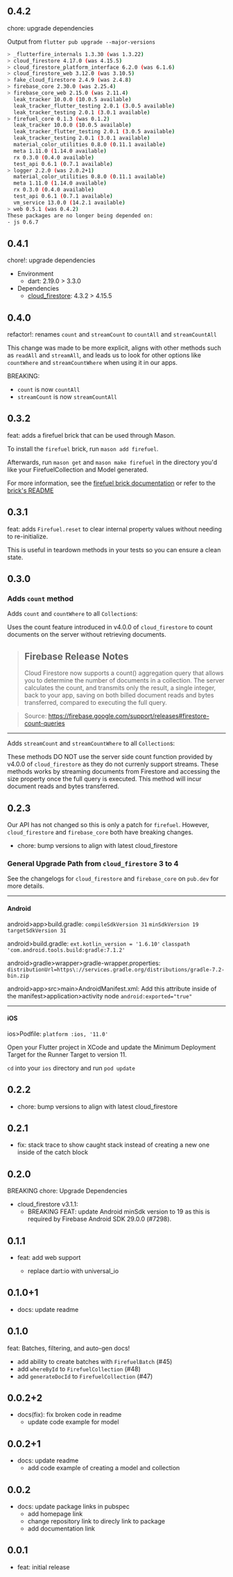 ## 0.4.2
chore: upgrade dependencies

Output from `flutter pub upgrade --major-versions`
```sh
> _flutterfire_internals 1.3.30 (was 1.3.22)
> cloud_firestore 4.17.0 (was 4.15.5)
> cloud_firestore_platform_interface 6.2.0 (was 6.1.6)
> cloud_firestore_web 3.12.0 (was 3.10.5)
> fake_cloud_firestore 2.4.9 (was 2.4.8)
> firebase_core 2.30.0 (was 2.25.4)
> firebase_core_web 2.15.0 (was 2.11.4)
  leak_tracker 10.0.0 (10.0.5 available)
  leak_tracker_flutter_testing 2.0.1 (3.0.5 available)
  leak_tracker_testing 2.0.1 (3.0.1 available)
> firefuel_core 0.1.3 (was 0.1.2)
  leak_tracker 10.0.0 (10.0.5 available)
  leak_tracker_flutter_testing 2.0.1 (3.0.5 available)
  leak_tracker_testing 2.0.1 (3.0.1 available)
  material_color_utilities 0.8.0 (0.11.1 available)
  meta 1.11.0 (1.14.0 available)
  rx 0.3.0 (0.4.0 available)
  test_api 0.6.1 (0.7.1 available)
> logger 2.2.0 (was 2.0.2+1)
  material_color_utilities 0.8.0 (0.11.1 available)
  meta 1.11.0 (1.14.0 available)
  rx 0.3.0 (0.4.0 available)
  test_api 0.6.1 (0.7.1 available)
  vm_service 13.0.0 (14.2.1 available)
> web 0.5.1 (was 0.4.2)
These packages are no longer being depended on:
- js 0.6.7
```

## 0.4.1

chore!: upgrade dependencies
- Environment
  - dart: 2.19.0 > 3.3.0
- Dependencies
  - [cloud_firestore](https://pub.dev/packages/cloud_firestore/changelog): 4.3.2 > 4.15.5

## 0.4.0

refactor!: renames `count` and `streamCount` to `countAll` and `streamCountAll`

This change was made to be more explicit, aligns with other methods such as `readAll` and `streamAll`, and leads us to look for other options like `countWhere` and `streamCountWhere` when using it in our apps.

BREAKING:

- `count` is now `countAll`
- `streamCount` is now `streamCountAll`

## 0.3.2

feat: adds a firefuel brick that can be used through Mason.

To install the `firefuel` brick, run `mason add firefuel`.

Afterwards, run `mason get` and `mason make firefuel` in the directory you'd like your FirefuelCollection and Model generated.

For more information, see the [firefuel brick documentation](https://firefuel.dev/#/firefuelbrick) or refer to the [brick's README](https://github.com/SupposedlySam/firefuel/blob/main/packages/firefuel/bricks/firefuel/README.md)

## 0.3.1

feat: adds `Firefuel.reset` to clear internal property values without needing to re-initialize.

This is useful in teardown methods in your tests so you can ensure a clean state.

## 0.3.0

### Adds `count` method

Adds `count` and `countWhere` to all `Collection`s:

Uses the count feature introduced in v4.0.0 of `cloud_firestore` to count
documents on the server without retrieving documents.

> ## Firebase Release Notes
>
> Cloud Firestore now supports a count() aggregation query that allows you
> to determine the number of documents in a collection. The server
> calculates the count, and transmits only the result, a single integer,
> back to your app, saving on both billed document reads and bytes
> transferred, compared to executing the full query.

> Source: https://firebase.google.com/support/releases#firestore-count-queries

---

Adds `streamCount` and `streamCountWhere` to all `Collection`s:

These methods DO NOT use the server side count function provided by v4.0.0 of `cloud_firestore` as they do not currenly support streams. These methods works by streaming documents from Firestore and accessing the size property once the full query is executed. This method will incur document reads and bytes transferred.

## 0.2.3

Our API has not changed so this is only a patch for `firefuel`. However, `cloud_firestore` and `firebase_core` both have breaking changes.

- chore: bump versions to align with latest cloud_firestore

### General Upgrade Path from `cloud_firestore` 3 to 4

See the changelogs for `cloud_firestore` and `firebase_core` on `pub.dev` for more details.

---

#### Android

android>app>build.gradle:
`compileSdkVersion 31`
`minSdkVersion 19`
`targetSdkVersion 31`

android>build.gradle:
`ext.kotlin_version = '1.6.10'`
`classpath 'com.android.tools.build:gradle:7.1.2'`

android>gradle>wrapper>gradle-wrapper.properties:
`distributionUrl=https\://services.gradle.org/distributions/gradle-7.2-bin.zip`

android>app>src>main>AndroidManifest.xml:
Add this attribute inside of the manifest>application>activity node
`android:exported="true"`

---

#### iOS

ios>Podfile:
`platform :ios, '11.0'`

Open your Flutter project in XCode and update the Minimum Deployment Target for the Runner Target to version 11.

`cd` into your `ios` directory and run `pod update`

## 0.2.2

- chore: bump versions to align with latest cloud_firestore

## 0.2.1

- fix: stack trace to show caught stack instead of creating a new one inside of the catch block

## 0.2.0

BREAKING chore: Upgrade Dependencies

- cloud_firestore v3.1.1:
  - BREAKING FEAT: update Android minSdk version to 19 as this is required by Firebase Android SDK 29.0.0 (#7298).

## 0.1.1

- feat: add web support

  - replace dart:io with universal_io

## 0.1.0+1

- docs: update readme

## 0.1.0

feat: Batches, filtering, and auto-gen docs!

- add ability to create batches with `FirefuelBatch` (#45)
- add `whereById` to `FirefuelCollection` (#48)
- add `generateDocId` to `FirefuelCollection` (#47)

## 0.0.2+2

- docs(fix): fix broken code in readme
  - update code example for model

## 0.0.2+1

- docs: update readme
  - add code example of creating a model and collection

## 0.0.2

- docs: update package links in pubspec
  - add homepage link
  - change repository link to direcly link to package
  - add documentation link

## 0.0.1

- feat: initial release
